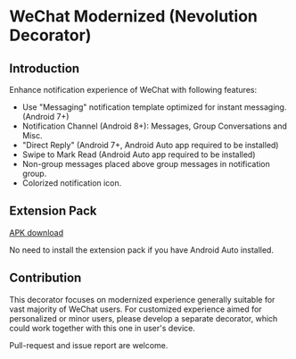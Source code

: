 # WeChat Modernized (Nevolution Decorator)

Introduction
------------

Enhance notification experience of WeChat with following features:

* Use "Messaging" notification template optimized for instant messaging. (Android 7+)
* Notification Channel (Android 8+): Messages, Group Conversations and Misc.
* "Direct Reply" (Android 7+, Android Auto app required to be installed)
* Swipe to Mark Read (Android Auto app required to be installed)
* Non-group messages placed above group messages in notification group.
* Colorized notification icon.


Extension Pack
--------------
[APK download](https://github.com/Bluenight-beta/decorator-You-wechat/releases/tag/test)

No need to install the extension pack if you have Android Auto installed.


Contribution
------------

This decorator focuses on modernized experience generally suitable for vast majority of WeChat users.
For customized experience aimed for personalized or minor users, please develop a separate decorator, which could work together with this one in user's device.

Pull-request and issue report are welcome.

